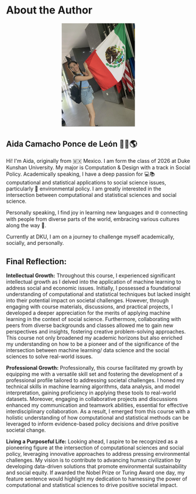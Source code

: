 # About the Author
<p align="center">
  <kbd>
    <img src="photo.png" alt="Aida's Photo" width="200"/>
  </kbd>
</p>

## Aida Camacho Ponce de León 👩‍💻🌎

Hi! I'm Aida, originally from 🇲🇽 Mexico. I am form the class of 2026 at Duke Kunshan University. My major is Computation & Design with a track in Social Policy. Academically speaking, I have a deep passion for 💻📚 computational and statistical applications to social science issues, particularly 🌱 environmental policy. I am greatly interested in the intersection between computational and statistical sciences and social science. 

Personally speaking, I find joy in learning new languages and 🌐 connecting with people from diverse parts of the world, embracing various cultures along the way 🌟.

Currently at DKU, I am on a journey to challenge myself academically, socially, and personally.


## Final Reflection:

**Intellectual Growth:**
Throughout this course, I experienced significant intellectual growth as I delved into the application of machine learning to address social and economic issues. Initially, I possessed a foundational understanding of computational and statistical techniques but lacked insight into their potential impact on societal challenges. However, through engaging with course materials, discussions, and practical projects, I developed a deeper appreciation for the merits of applying machine learning in the context of social science. Furthermore, collaborating with peers from diverse backgrounds and classes allowed me to gain new perspectives and insights, fostering creative problem-solving approaches. This course not only broadened my academic horizons but also enriched my understanding on how to be a pioneer and of the significance of the intersection between machine learning/ data science and the social sciences to solve real-world issues. 

**Professional Growth:**
Professionally, this course facilitated my growth by equipping me with a versatile skill set and fostering the development of a professional profile tailored to addressing societal challenges. I honed my technical skills in machine learning algorithms, data analysis, and model interpretation, gaining proficiency in applying these tools to real-world datasets. Moreover, engaging in collaborative projects and discussions enhanced my communication and teamwork abilities, essential for effective interdisciplinary collaboration. As a result, I emerged from this course with a holistic understanding of how computational and statistical methods can be leveraged to inform evidence-based policy decisions and drive positive societal change.

**Living a Purposeful Life:**
Looking ahead, I aspire to be recognized as a pioneering figure at the intersection of computational sciences and social policy, leveraging innovative approaches to address pressing environmental challenges. My vision is to contribute to advancing human civilization by developing data-driven solutions that promote environmental sustainability and social equity. If awarded the Nobel Prize or Turing Award one day, my feature sentence would highlight my dedication to harnessing the power of computational and statistical sciences to drive positive societal impact.

